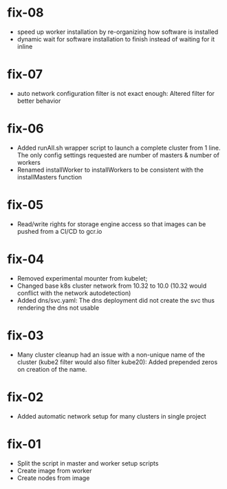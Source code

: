 # fix-08

- speed up worker installation by re-organizing how software is installed
- dynamic wait for software installation to finish instead of waiting for it inline

# fix-07

- auto network configuration filter is not exact enough: Altered filter for better behavior

# fix-06

- Added runAll.sh wrapper script to launch a complete cluster from 1 line. The only config settings requested are number of masters & number of workers
- Renamed installWorker to installWorkers to be consistent with the installMasters function

# fix-05

- Read/write rights for storage engine access so that images can be pushed from a CI/CD to gcr.io

# fix-04

- Removed experimental mounter from kubelet;
- Changed base k8s cluster network from 10.32 to 10.0 (10.32 would conflict with the network autodetection)
- Added dns/svc.yaml: The dns deployment did not create the svc thus rendering the dns not usable

# fix-03

- Many cluster cleanup had an issue with a non-unique name of the cluster (kube2 filter would also filter kube20): Added prepended zeros on creation of the name.

# fix-02

- Added automatic network setup for many clusters in single project

# fix-01

- Split the script in master and worker setup scripts
- Create image from worker
- Create nodes from image
